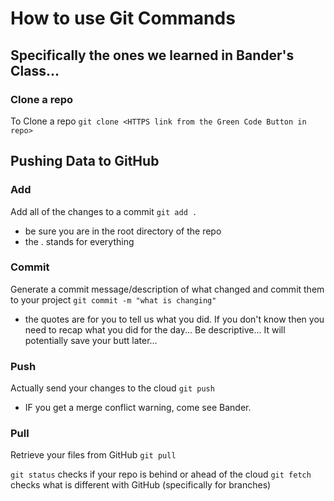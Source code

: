 # How to use Git Commands
## Specifically the ones we learned in Bander's Class...

### Clone a repo
To Clone a repo
`git clone <HTTPS link from the Green Code Button in repo>`

## Pushing Data to GitHub
### Add
Add all of the changes to a commit
`git add .`
- be sure you are in the root directory of the repo
- the . stands for everything

### Commit
Generate a commit message/description of what changed and commit them to your project
`git commit -m "what is changing"`
- the quotes are for you to tell us what you did. If you don't know then you need to recap what you did for the day... Be descriptive... It will potentially save your butt later...

### Push
Actually send your changes to the cloud
`git push`
- IF you get a merge conflict warning, come see Bander.

### Pull
Retrieve your files from GitHub
`git pull`

`git status` checks if your repo is behind or ahead of the cloud
`git fetch` checks what is different with GitHub (specifically for branches)

